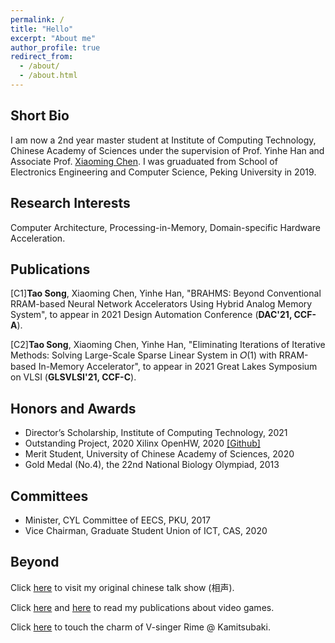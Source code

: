 ```yaml
---
permalink: /
title: "Hello"
excerpt: "About me"
author_profile: true
redirect_from: 
  - /about/
  - /about.html
---
```


## Short Bio
I am now a 2nd year master student at Institute of Computing Technology, Chinese Academy of Sciences under the supervision of Prof. Yinhe Han and Associate Prof. [Xiaoming Chen](http://people.ucas.edu.cn/~chenxm). I was gruaduated from School of Electronics Engineering and Computer Science, Peking University in 2019.  

## Research Interests
Computer Architecture, Processing-in-Memory, Domain-specific Hardware Acceleration. 

## Publications
[C1]<b>Tao Song</b>, Xiaoming Chen, Yinhe Han, "BRAHMS: Beyond Conventional RRAM-based Neural Network Accelerators Using Hybrid Analog Memory System", to appear in 2021 Design Automation Conference (<b>DAC'21, CCF-A</b>).

[C2]<b>Tao Song</b>, Xiaoming Chen, Yinhe Han, "Eliminating Iterations of Iterative Methods: Solving Large-Scale Sparse Linear System in 𝑂(1) with RRAM-based In-Memory Accelerator", to appear in 2021 Great Lakes Symposium on VLSI (<b>GLSVLSI'21, CCF-C</b>).

## Honors and Awards
- Director’s Scholarship, Institute of Computing Technology, 2021
- Outstanding Project, 2020 Xilinx OpenHW, 2020 [[Github]](https://github.com/CICS-ICT/ik-acceleration)
- Merit Student, University of Chinese Academy of Sciences, 2020
- Gold Medal (No.4), the 22nd National Biology Olympiad, 2013

## Committees
- Minister, CYL Committee of EECS, PKU, 2017
- Vice Chairman, Graduate Student Union of ICT, CAS, 2020

## Beyond
Click [here](https://www.bilibili.com/video/BV1Db411c7wQ) to visit my original chinese talk show (相声).

Click [here](https://ent.163.com/16/0616/20/BPN8TNO800314V8J.html) and [here](https://www.chuapp.com/?c=Article&a=index&id=284028) to read my publications about video games.

Click [here](https://www.youtube.com/watch?v=Bu9HChtAlCY) to touch the charm of V-singer Rime @ Kamitsubaki.



